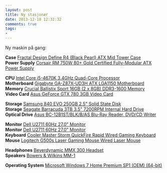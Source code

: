 ```yaml
---
layout: post
title: Ny stasjonær
date: 2013-12-18 12:32:32
comments: true
tags: 
- 
---
```


Ny maskin på gang:

**Case** [Fractal Design Define R4 (Black Pearl) ATX Mid Tower Case](http://pcpartpicker.com/part/fractal-design-case-fdcadefr4bl)   
**Power Supply** [Corsair RM 750W 80+ Gold Certified Fully-Modular ATX Power Supply](http://pcpartpicker.com/part/corsair-power-supply-rm750)   

**CPU** [Intel Core i5-4670K 3.4GHz Quad-Core Processor](http://pcpartpicker.com/part/intel-cpu-bx80646i54670k)  
**Motherboard** [Gigabyte GA-Z87X-UD3H ATX LGA1150 Motherboard](http://pcpartpicker.com/part/gigabyte-motherboard-gaz87xud3h)  
**Memory** [Crucial Ballistix Sport 16GB (2 x 8GB) DDR3-1600 Memory](http://pcpartpicker.com/part/crucial-memory-bls2kit8g3d1609ds1s00)  
**Video Card** [Asus GeForce GTX 780 3GB Video Card](http://pcpartpicker.com/part/asus-video-card-gtx780dc2oc3gd5)  

**Storage** [Samsung 840 EVO 250GB 2.5" Solid State Disk](http://pcpartpicker.com/part/samsung-internal-hard-drive-mz7te250bw)   
**Storage** [Seagate Barracuda 3TB 3.5" 7200RPM Internal Hard Drive](http://pcpartpicker.com/part/seagate-internal-hard-drive-st3000dm001)   
**Optical Drive** [Asus BC-12B1ST/BLK/B/AS Blu-Ray Reader, DVD/CD Writer](http://pcpartpicker.com/part/asus-optical-drive-bc12b1stblkbas)   

**Monitor** [Dell U2711 60Hz 27.0" Monitor](http://pcpartpicker.com/part/dell-monitor-u2711)   
**Monitor** [Dell U2711 60Hz 27.0" Monitor](http://pcpartpicker.com/part/dell-monitor-u2711)   
**Keyboard** [Cooler Master Storm QuickFire Rapid Wired Gaming Keyboard](http://pcpartpicker.com/part/cooler-master-keyboard-sgk4000gkcr1us)  
**Mouse** [Logitech G500s Laser Gaming Mouse Wired Laser Mouse](http://pcpartpicker.com/part/logitech-mouse-910003602)  

**Headphones** [Beyerdynamic MMX 300 Headset](http://pcpartpicker.com/part/beyerdynamic-headphones-715565)  
**Speakers** [Bowers & Wilkins  MM-1](http://www.bowers-wilkins.com/Speakers/Computer-Speakers/MM-1/overview.html)  

**Operating System** [Microsoft Windows 7 Home Premium SP1 (OEM) (64-bit)](http://pcpartpicker.com/part/microsoft-os-gfc02050)   